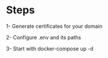 # Steps

1-  Generate certificates for your domain

2- Configure .env and its paths

3- Start with docker-compose up -d
